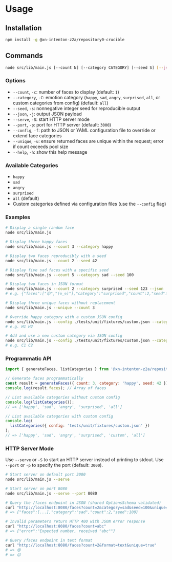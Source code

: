 # Usage

## Installation

```bash
npm install -g @xn-intenton-z2a/repository0-crucible
```

## Commands

```bash
node src/lib/main.js [--count N] [--category CATEGORY] [--seed S] [--json] [--serve] [--port P] [--config FILE] [--unique] [--help]
```

### Options

- `--count`, `-c`: number of faces to display (default: `1`)
- `--category`, `-C`: emotion category (`happy`, `sad`, `angry`, `surprised`, `all`, or custom categories from config) (default: `all`)
- `--seed`, `-s`: nonnegative integer seed for reproducible output
- `--json`, `-j`: output JSON payload
- `--serve`, `-S`: start HTTP server mode
- `--port`, `-p`: port for HTTP server (default: `3000`)
- `--config`, `-f`: path to JSON or YAML configuration file to override or extend face categories
- `--unique`, `-u`: ensure returned faces are unique within the request; error if count exceeds pool size
- `--help`, `-h`: show this help message

### Available Categories

- `happy`
- `sad`
- `angry`
- `surprised`
- `all` (default)
- Custom categories defined via configuration files (use the `--config` flag)

### Examples

```bash
# Display a single random face
node src/lib/main.js

# Display three happy faces
node src/lib/main.js --count 3 --category happy

# Display two faces reproducibly with a seed
node src/lib/main.js --count 2 --seed 42

# Display five sad faces with a specific seed
node src/lib/main.js --count 5 --category sad --seed 100

# Display two faces in JSON format
node src/lib/main.js --count 2 --category surprised --seed 123 --json
# e.g. {"faces":["😮","(⊙_⊙)"],"category":"surprised","count":2,"seed":123}

# Display three unique faces without replacement
node src/lib/main.js --unique --count 3

# Override happy category with a custom JSON config
node src/lib/main.js --config ./tests/unit/fixtures/custom.json --category happy --count 2
# e.g. H1 H2

# Add and use a new custom category via JSON config
node src/lib/main.js --config ./tests/unit/fixtures/custom.json --category custom --count 2
# e.g. C1 C2
```

### Programmatic API

```js
import { generateFaces, listCategories } from '@xn-intenton-z2a/repository0-crucible';

// Generate faces programmatically
const result = generateFaces({ count: 3, category: 'happy', seed: 42 });
console.log(result.faces); // Array of faces

// List available categories without custom config
console.log(listCategories());
// => ['happy', 'sad', 'angry', 'surprised', 'all']

// List available categories with custom config
console.log(
  listCategories({ config: 'tests/unit/fixtures/custom.json' })
);
// => ['happy', 'sad', 'angry', 'surprised', 'custom', 'all']
```

### HTTP Server Mode

Use `--serve` or `-S` to start an HTTP server instead of printing to stdout. Use `--port` or `-p` to specify the port (default: `3000`).

```bash
# Start server on default port 3000
node src/lib/main.js --serve

# Start server on port 8080
node src/lib/main.js --serve --port 8080

# Query the /faces endpoint in JSON (shared OptionsSchema validated)
curl "http://localhost:8080/faces?count=2&category=sad&seed=100&unique=true"
# => {"faces":[...],"category":"sad","count":2,"seed":100}

# Invalid parameters return HTTP 400 with JSON error response
curl "http://localhost:8080/faces?count=abc"
# => {"error":"Expected number, received "abc""}

# Query /faces endpoint in text format
curl "http://localhost:8080/faces?count=2&format=text&unique=true"
# => 😢
# => 😮
```